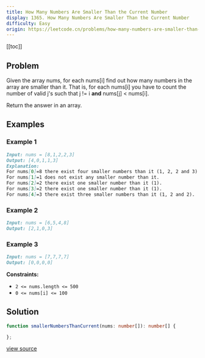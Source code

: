 ```yaml
---
title: How Many Numbers Are Smaller Than the Current Number
display: 1365. How Many Numbers Are Smaller Than the Current Number
difficulty: Easy
origin: https://leetcode.cn/problems/how-many-numbers-are-smaller-than-the-current-number
---
```


[[toc]]

## Problem

Given the array nums, for each nums[i] find out how many numbers in the array are smaller than it. That is, for each nums[i] you have to count the number of valid j&#39;s such that j != i **and** nums[j] &lt; nums[i].

Return the answer in an array.

## Examples

### Example 1

```md
Input: nums = [8,1,2,2,3]
Output: [4,0,1,1,3]
Explanation:
For nums[0]=8 there exist four smaller numbers than it (1, 2, 2 and 3).
For nums[1]=1 does not exist any smaller number than it.
For nums[2]=2 there exist one smaller number than it (1).
For nums[3]=2 there exist one smaller number than it (1).
For nums[4]=3 there exist three smaller numbers than it (1, 2 and 2).
```

### Example 2

```md
Input: nums = [6,5,4,8]
Output: [2,1,0,3]
```

### Example 3

```md
Input: nums = [7,7,7,7]
Output: [0,0,0,0]
```

**Constraints:**

- <code>2 &lt;= nums.length &lt;= 500</code>
- <code>0 &lt;= nums[i] &lt;= 100</code>

## Solution

```ts
function smallerNumbersThanCurrent(nums: number[]): number[] {

};
```

[view source](https://leetcode.cn/problems/how-many-numbers-are-smaller-than-the-current-number)
